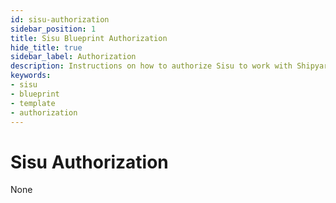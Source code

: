 ```yaml
---
id: sisu-authorization
sidebar_position: 1
title: Sisu Blueprint Authorization
hide_title: true
sidebar_label: Authorization
description: Instructions on how to authorize Sisu to work with Shipyard's low-code Sisu templates.
keywords:
- sisu
- blueprint
- template
- authorization
---
```


# Sisu Authorization
None
